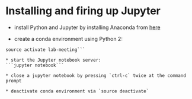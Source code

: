 # Installing and firing up Jupyter

* install Python and Jupyter by installing Anaconda from 
[here](https://www.anaconda.com/download/#macos)

* create a conda environment using Python 2: 
```conda create -n lab-meeting python=2 ipython-notebook --yes
source activate lab-meeting```

* start the Jupyter notebook server:  
```jupyter notebook```

* close a jupyter notebook by pressing `ctrl-c` twice at the command prompt

* deactivate conda environment via `source deactivate`
